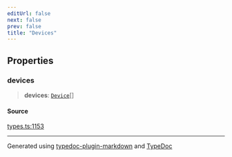 ```yaml
---
editUrl: false
next: false
prev: false
title: "Devices"
---
```


## Properties

### devices

> **devices**: [`Device`](/api/interfaces/device/)[]

#### Source

[types.ts:1153](https://github.com/fostertheweb/spotify-web-sdk/blob/eb6b780/src/types.ts#L1153)

***

Generated using [typedoc-plugin-markdown](https://www.npmjs.com/package/typedoc-plugin-markdown) and [TypeDoc](https://typedoc.org/)
